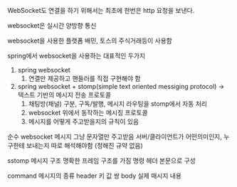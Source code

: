 
WebSocket도 연결을 하기 위해서는 최초에 한번은 http 요청을 보낸다.

websocket은 실시간 양방향 통신

websocket을 사용한 플랫폼 배민, 토스의 주식거래등이 사용함

spring에서 websocket을 사용하는 대표적인 두가지
1. spring websocket
	1. 연결만 제공하고 핸들러를 직접 구현해야 함
2. spring websocket + stomp(simple text oriented messiging protocol) -> 텍스트 기반의 메시지 전송 프로토콜
	1. 채팅방(채널) 구분, 구독/발행, 메시지 라우팅을 stomp에서 자동 처리
	2. websocket 위에서 동작하는 메시징 프로토콜
	3. 메시지를 어떻게 주고받을지의 규칙이 있음

순수 websocket 메시지
그냥 문자열만 주고받음 서버/클라이언트가 어떤의미인지, 누구한테 보내는지 따로 해석해야함 (정해진 규약 없음)


sstomp 메시지 구조 
명확한 프레임 구조를 가짐
명령 헤더 본문으로 구성

command 메시지의 종류
header 키 값 쌍
body 실제 매시지 내용
